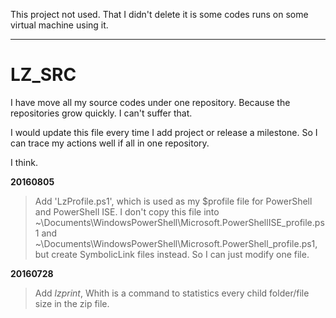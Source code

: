 
This project not used. That I didn't delete it is some codes runs on some virtual machine using it.
***

# LZ_SRC
I have move all my source codes under one repository. Because the repositories grow quickly. I can't suffer that.  

I would update this file every time I add project or release a milestone. So I can trace my actions well if all in one repository.

I think. 

**20160805**
> Add 'LzProfile.ps1', which is used as my $profile file for PowerShell and PowerShell ISE. I don't copy this file into ~\Documents\WindowsPowerShell\Microsoft.PowerShellISE_profile.ps1 and ~\Documents\WindowsPowerShell\Microsoft.PowerShell_profile.ps1, but create SymbolicLink files instead. So I can just modify one file.

**20160728**  
> Add *lzprint*, Whith is a command to statistics every child folder/file size in the zip file.

